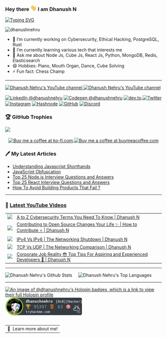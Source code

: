 ### <p>Hey there <img src="https://raw.githubusercontent.com/DhanushNehru/DhanushNehru/master/assets/wave.gif" width="20px" height="20px"/> I am Dhanush N</p> 

[![Typing SVG](https://readme-typing-svg.demolab.com?font=Fira+Code&weight=100&size=15&duration=7000&pause=1000&width=435&lines=Tech+Autodidact%2C+Engineer+%26+Programmer;Loves+to+solve+technology+problems+by+code;Likes+to+build+scalable%2C+secure+applications)](https://git.io/typing-svg)

<p align="left"> <img src="https://komarev.com/ghpvc/?username=dhanushnehru&label=Profile%20views&color=0e75b6&style=flat" alt="dhanushnehru" /> </p>

- 🔭 I’m currently working on Cybersecurity, Ethical Hacking, PostgreSQL, Rust
- 🌱 I’m currently learning various tech that interests me
- 💬 Ask me about Node Js, Cube Js, React Js, Python, MongoDB, Redis, Elasticsearch
- 😄 Hobbies: Piano, Mouth Organ, Dance, Cube Solving
- ⚡ Fun fact: Chess Champ

---

<p align="left">

<a href="http://youtube.com/@dhanushnehru?sub_confirmation=1">
    <img src="https://img.shields.io/youtube/channel/views/UCkPSG_rUGJqAXmcajZ0mNMw?style=for-the-badge&logo=youtube&label=Youtube Views&color=FF0000" alt="Dhanush Nehru's YouTube channel"/>
</a>
<a href="http://youtube.com/@dhanushnehru?sub_confirmation=1">
    <img src="https://img.shields.io/youtube/channel/subscribers/UCkPSG_rUGJqAXmcajZ0mNMw?style=for-the-badge&logo=youtube&label=Youtube Subscribers&color=FF0000" alt="Dhanush Nehru's YouTube channel"/>
</a>

<a href="https://www.linkedin.com/in/dhanushnehru/"><img alt="LinkedIn @dhanushnehru" align="center" src="https://img.shields.io/badge/LINKEDIN-blue.svg?logo=linkedin&style=for-the-badge" /></a>
<a href="https://codepen.io/dhanushnehru" target="blank"><img alt="Codepen @dhanushnehru" align="center" src="https://img.shields.io/badge/CODEPEN-greenblue.svg?logo=codepen&style=for-the-badge" /></a>
<a href="https://dev.to/dhanushnehru" target="blank"><img align="center" src="https://img.shields.io/badge/DEV.TO-black.svg?logo=dev.to&style=for-the-badge" alt="dev.to"/>
<a href="https://x.com/Dhanush_Nehru" target="blank"><img alt="Twitter" align="center" src="https://img.shields.io/badge/Twitter-lightblue.svg?logo=X&style=for-the-badge" /></a>
<a href="https://instagram.com/dhanush_nehru" target="blank"><img alt="Instagram" align="center" src="https://img.shields.io/badge/INSTAGRAM-orange.svg?logo=instagram&style=for-the-badge" /></a>
<a href="https://hashnode.com/@dhanushnehru"><img alt="Hashnode" align="center" src="https://img.shields.io/badge/HASHNODE-darkblue.svg?logo=hashnode&style=for-the-badge" title="Hashnode"/></a>
<a href="https://github.com/DhanushNehru"><img alt="GitHub" align="center" src="https://img.shields.io/badge/GITHUB-black.svg?logo=github&logoColor=white&style=for-the-badge" title="GitHub"/></a>
<a href="https://discord.gg/Yn9g6KuWyA"><img alt="Discord" align="center" src="https://img.shields.io/badge/Discord-gray.svg?logo=discord&logoColor=white&style=for-the-badge" title="Discord"/></a>
</p>

### 🏆 GitHub Trophies
<img src="https://github-profile-trophy.vercel.app/?username=DhanushNehru&theme=juicyfresh&no-bg=true" />

<p align="center">
  <a href="https://ko-fi.com/dhanushnehru"> 
    <img align="center" src="https://cdn.ko-fi.com/cdn/kofi3.png?v=3" height="50" width="210" alt="Buy me a coffee at ko-fi.com" />
  </a>
  <a href="https://www.buymeacoffee.com/dhanushnehru"> 
    <img align="center" src="https://cdn.buymeacoffee.com/buttons/v2/default-yellow.png" height="50" width="210" alt="Buy me a coffee at buymeacoffee.com" />
  </a>
</p>

### 🖊️ My Latest Articles
<!-- DEVTO-BLOG-LIST:START -->
<!-- DEVTO-BLOG-LIST:END --> 

<!-- HASHNODE-BLOG-LIST:START -->
<!-- HASHNODE-BLOG-LIST:END -->

<!-- MEDIUM-BLOG-LIST:START -->
- [Understanding Javascript Shorthands](https://javascript.plainenglish.io/understanding-javascript-shorthands-02e9af92d5b6?source=rss-8b835baaf548------2)
- [JavaScript Obfuscation](https://javascript.plainenglish.io/javascript-obfuscation-4ee012637ef8?source=rss-8b835baaf548------2)
- [Top 25 Node.js Interview Questions and Answers](https://javascript.plainenglish.io/top-25-node-js-interview-questions-and-answers-d8109c23d9b6?source=rss-8b835baaf548------2)
- [Top 25 React Interview Questions and Answers](https://javascript.plainenglish.io/top-25-react-interview-questions-and-answers-e08b532912d7?source=rss-8b835baaf548------2)
- [How To Avoid Building Products That Fail ?](https://blog.venturemagazine.net/how-to-avoid-building-products-that-fail-96d87de8c042?source=rss-8b835baaf548------2)
<!-- MEDIUM-BLOG-LIST:END -->

---

### 🎥 [Latest YouTube Videos](https://youtube.com/@dhanushnehru?sub_confirmation=1)
<table>
<!-- YOUTUBE-VIDEOS-LIST:START --><tr><td><a href="https://www.youtube.com/watch?v=sgwthZeJN90"><img width="140px" src="https://i.ytimg.com/vi/sgwthZeJN90/mqdefault.jpg"></a></td>
<td><a href="https://www.youtube.com/watch?v=sgwthZeJN90">A to Z Cybersecurity Terms You Need To Know | Dhanush N</a><br/></td></tr>
<tr><td><a href="https://www.youtube.com/watch?v=e-RfalOKSMI"><img width="140px" src="https://i.ytimg.com/vi/e-RfalOKSMI/mqdefault.jpg"></a></td>
<td><a href="https://www.youtube.com/watch?v=e-RfalOKSMI">Contributing to Open Source Changes Your Life ✨ | How to Contribute ⭐️ | Dhanush N</a><br/></td></tr>
<tr><td><a href="https://www.youtube.com/watch?v=ga2R-0SS4E0"><img width="140px" src="https://i.ytimg.com/vi/ga2R-0SS4E0/mqdefault.jpg"></a></td>
<td><a href="https://www.youtube.com/watch?v=ga2R-0SS4E0">IPv4 Vs IPv6 | The Networking Shutdown | Dhanush N</a><br/></td></tr>
<tr><td><a href="https://www.youtube.com/watch?v=hXFk7EJfZhY"><img width="140px" src="https://i.ytimg.com/vi/hXFk7EJfZhY/mqdefault.jpg"></a></td>
<td><a href="https://www.youtube.com/watch?v=hXFk7EJfZhY">TCP Vs UDP | The Networking Comparison | Dhanush N</a><br/></td></tr>
<tr><td><a href="https://www.youtube.com/watch?v=Gg8s9iNfExU"><img width="140px" src="https://i.ytimg.com/vi/Gg8s9iNfExU/mqdefault.jpg"></a></td>
<td><a href="https://www.youtube.com/watch?v=Gg8s9iNfExU">Corporate Job Reality 😳 Top Tips For Aspiring and Experienced Developers 🌟 | Dhanush N</a><br/></td></tr>
<!-- YOUTUBE-VIDEOS-LIST:END -->
</table>

---

![Dhanush Nehru's Github Stats](https://github-readme-stats.vercel.app/api?username=DhanushNehru&show_icons=true&theme=dracula)  &nbsp; &nbsp; ![Dhanush Nehru's Top Languages](https://github-readme-stats.vercel.app/api/top-langs/?username=DhanushNehru&theme=dracula&include_all_commits=true&count_private=true&layout=compact)

---

[![An image of @dhanushnehru's Holopin badges, which is a link to view their full Holopin profile](https://holopin.me/dhanushnehru)](https://holopin.io/@dhanushnehru)
![TryHackMe Badge](https://github.com/DhanushNehru/DhanushNehru/blob/master/assets/tryhackme-badge.png)


<a href="https://www.google.com/search?q=Dhanush+Nehru">
  <table align="left">
      <tr>
          <td>
            🙂&nbsp;&nbsp;Learn more about me!
          </td>
      </tr>
  </table>
</a>

---
